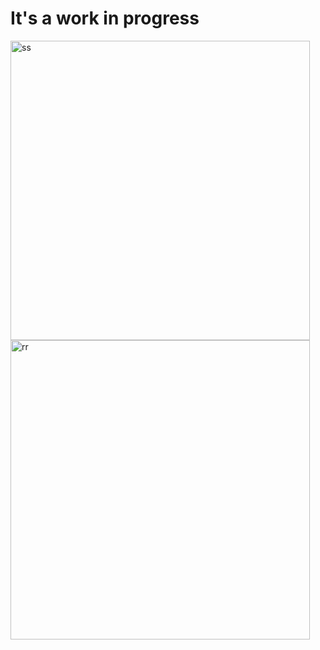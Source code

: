# It's a work in progress
<img height="479" alt="ss" src="https://github.com/user-attachments/assets/c440654a-519f-427a-909f-5a4643be670a" />

<img height="479" alt="rr" src="https://github.com/user-attachments/assets/1db36353-642e-409d-a2c5-a27bd5f3b039" />
